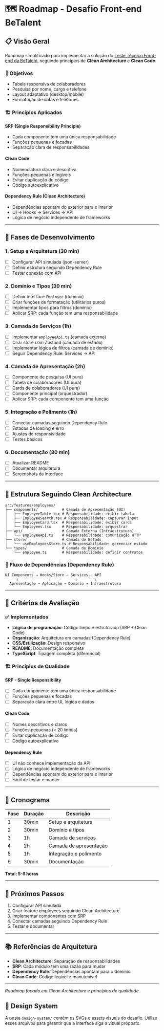 # 🗺️ Roadmap - Desafio Front-end BeTalent

## 📋 Visão Geral

Roadmap simplificado para implementar a solução do [Teste Técnico Front-end da BeTalent](https://github.com/BeMobile/teste-pratico-frontend), seguindo princípios de **Clean Architecture** e **Clean Code**.

### 🎯 Objetivos
- Tabela responsiva de colaboradores
- Pesquisa por nome, cargo e telefone
- Layout adaptativo (desktop/mobile)
- Formatação de datas e telefones

### 🏗️ Princípios Aplicados

#### **SRP (Single Responsibility Principle)**
- Cada componente tem uma única responsabilidade
- Funções pequenas e focadas
- Separação clara de responsabilidades

#### **Clean Code**
- Nomenclatura clara e descritiva
- Funções pequenas e legíveis
- Evitar duplicação de código
- Código autoexplicativo

#### **Dependency Rule (Clean Architecture)**
- Dependências apontam do exterior para o interior
- UI → Hooks → Services → API
- Lógica de negócio independente de frameworks

---

## 🚀 Fases de Desenvolvimento

### 1. Setup e Arquitetura (30 min)
- [ ] Configurar API simulada (json-server)
- [ ] Definir estrutura seguindo Dependency Rule
- [ ] Testar conexão com API

### 2. Domínio e Tipos (30 min)
- [ ] Definir interface `Employee` (domínio)
- [ ] Criar funções de formatação (utilitários puros)
- [ ] Implementar tipos para filtros (domínio)
- [ ] Aplicar SRP: cada função tem uma responsabilidade

### 3. Camada de Serviços (1h)
- [ ] Implementar `employeeApi.ts` (camada externa)
- [ ] Criar store com Zustand (camada de estado)
- [ ] Implementar lógica de filtros (camada de domínio)
- [ ] Seguir Dependency Rule: Services → API

### 4. Camada de Apresentação (2h)
- [ ] Componente de pesquisa (UI pura)
- [ ] Tabela de colaboradores (UI pura)
- [ ] Cards de colaboradores (UI pura)
- [ ] Componente principal (orquestrador)
- [ ] Aplicar SRP: cada componente tem uma função

### 5. Integração e Polimento (1h)
- [ ] Conectar camadas seguindo Dependency Rule
- [ ] Estados de loading e erro
- [ ] Ajustes de responsividade
- [ ] Testes básicos

### 6. Documentação (30 min)
- [ ] Atualizar README
- [ ] Documentar arquitetura
- [ ] Screenshots da interface

---

## 📁 Estrutura Seguindo Clean Architecture

```
src/features/employees/
├── components/           # Camada de Apresentação (UI)
│   ├── EmployeeTable.tsx # Responsabilidade: exibir tabela
│   ├── EmployeeSearch.tsx # Responsabilidade: capturar input
│   ├── EmployeeCard.tsx  # Responsabilidade: exibir cards
│   └── Employees.tsx     # Responsabilidade: orquestrar
├── api/                  # Camada Externa (Infraestrutura)
│   └── employeeApi.ts    # Responsabilidade: comunicação HTTP
├── store/                # Camada de Estado
│   └── useEmployeesStore.ts # Responsabilidade: gerenciar estado
└── types/                # Camada de Domínio
    └── employee.ts       # Responsabilidade: definir contratos
```

### 🔄 Fluxo de Dependências (Dependency Rule)

```
UI Components → Hooks/Store → Services → API
     ↓              ↓           ↓        ↓
  Apresentação → Aplicação → Domínio → Infraestrutura
```

---

## 🎯 Critérios de Avaliação

### ✅ Implementados
- **Lógica de programação**: Código limpo e estruturado (SRP + Clean Code)
- **Organização**: Arquitetura em camadas (Dependency Rule)
- **CSS/Estilização**: Design responsivo
- **README**: Documentação completa
- **TypeScript**: Tipagem completa (diferencial)

### 🏗️ Princípios de Qualidade

#### **SRP - Single Responsibility**
- [ ] Cada componente tem uma única responsabilidade
- [ ] Funções pequenas e focadas
- [ ] Separação clara entre UI, lógica e dados

#### **Clean Code**
- [ ] Nomes descritivos e claros
- [ ] Funções pequenas (< 20 linhas)
- [ ] Evitar duplicação de código
- [ ] Código autoexplicativo

#### **Dependency Rule**
- [ ] UI não conhece implementação da API
- [ ] Lógica de negócio independente de frameworks
- [ ] Dependências apontam do exterior para o interior
- [ ] Fácil de testar e manter

---

## 📅 Cronograma

| Fase | Duração | Descrição |
|------|---------|-----------|
| 1 | 30min | Setup e arquitetura |
| 2 | 30min | Domínio e tipos |
| 3 | 1h | Camada de serviços |
| 4 | 2h | Camada de apresentação |
| 5 | 1h | Integração e polimento |
| 6 | 30min | Documentação |

**Total: 5-6 horas**

---

## 🚀 Próximos Passos

1. Configurar API simulada
2. Criar feature employees seguindo Clean Architecture
3. Implementar componentes com SRP
4. Conectar camadas seguindo Dependency Rule
5. Testar e documentar

---

## 📚 Referências de Arquitetura

- **Clean Architecture**: Separação de responsabilidades
- **SRP**: Cada módulo tem uma razão para mudar
- **Dependency Rule**: Dependências apontam para o domínio
- **Clean Code**: Código legível e manutenível

---

*Roadmap focado em Clean Architecture e princípios de qualidade.*

## 🎨 Design System

A pasta `design-system/` contém os SVGs e assets visuais do desafio. Utilize esses arquivos para garantir que a interface siga o visual proposto.
